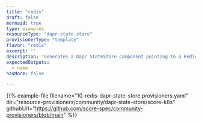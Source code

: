 ```yaml
---
title: "redis"
draft: false
mermaid: true
type: examples
resourceType: "dapr-state-store"
provisionerType: "template"
flavor: "redis"
excerpt: ''
description: 'Generates a Dapr StateStore Component pointing to a Redis StatefulSet.'
expectedOutputs: 
  - name
hasMore: false

---
```


{{% example-file filename="10-redis-dapr-state-store.provisioners.yaml" dir="resource-provisioners/community/dapr-state-store/score-k8s" githubUrl="https://github.com/score-spec/community-provisioners/blob/main" %}}
